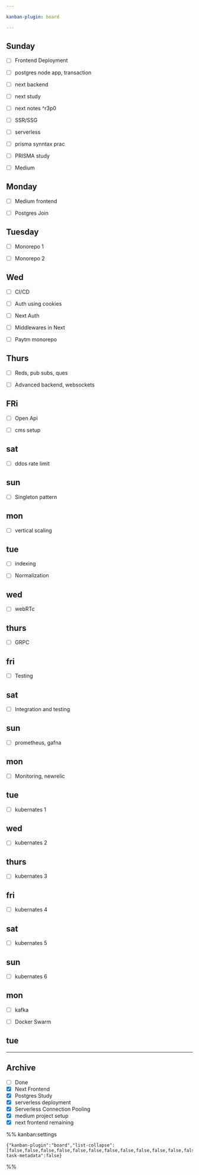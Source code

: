 ```yaml
---

kanban-plugin: board

---
```


## Sunday

- [ ] Frontend Deployment
- [ ] postgres node app, transaction
- [ ] next backend
- [ ] next study
- [ ] next notes ^r3p0
- [ ] SSR/SSG
- [ ] serverless
- [ ] prisma synntax prac
- [ ] PRISMA study
- [ ] Medium


## Monday

- [ ] Medium frontend
- [ ] Postgres Join


## Tuesday

- [ ] Monorepo 1
- [ ] Monorepo 2


## Wed

- [ ] CI/CD
- [ ] Auth using cookies
- [ ] Next Auth
- [ ] Middlewares in Next
- [ ] Paytm monorepo


## Thurs

- [ ] Reds, pub subs, ques
- [ ] Advanced backend, websockets


## FRi

- [ ] Open Api
- [ ] cms setup


## sat

- [ ] ddos rate limit


## sun

- [ ] Singleton pattern


## mon

- [ ] vertical scaling


## tue

- [ ] indexing
- [ ] Normalization


## wed

- [ ] webRTc


## thurs

- [ ] GRPC


## fri

- [ ] Testing


## sat

- [ ] Integration and testing


## sun

- [ ] prometheus, gafna


## mon

- [ ] Monitoring, newrelic


## tue

- [ ] kubernates 1


## wed

- [ ] kubernates 2


## thurs

- [ ] kubernates 3


## fri

- [ ] kubernates 4


## sat

- [ ] kubernates 5


## sun

- [ ] kubernates 6


## mon

- [ ] kafka
- [ ] Docker Swarm


## tue



***

## Archive

- [ ] Done
- [x] Next Frontend
- [x] Postgres Study
- [x] serverless deployment
- [x] Serverless Connection Pooling
- [x] medium project setup
- [x] next frontend remaining

%% kanban:settings
```
{"kanban-plugin":"board","list-collapse":[false,false,false,false,false,false,false,false,false,false,false,false,false,false,false,false,false,false,false,false,false,false,false,false],"move-task-metadata":false}
```
%%